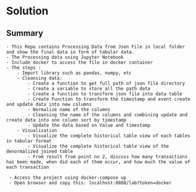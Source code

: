 # Solution

## Summary
    - This Repo contains Processing Data from Json File in local folder and show the final data in form of tabular data.
    - The Processing data using Jupyter Notebook
    - Include docker to access the file in docker container
    - The steps :
        - Import library such as pandas, numpy, etc
        - Cleansing data:
            - Create a function to get full path of json file directory
            - Create a variable to store all the path data
            - Create a function to transform json file into data table
            - Create Function to transform the timestamp and event create and update data into new columns
            - Normalize name of the columns 
            - Cleansing the name of the columns and combining update and create data into one column sort by timestamp
            - Update the data based on Value and timestamp 
        - Visualization 
            - Visualize the complete historical table view of each tables in tabular format
            - Visualize the complete historical table view of the denormalized joined table
            - From result from point no 2, discuss how many transactions has been made, when did each of them occur, and how much the value of each transaction
     
     - Access the project using docker-compose up
     - Open browser and copy this: localhost:8888/lab?token=docker
